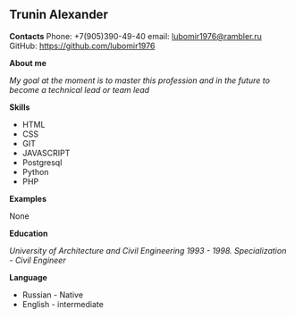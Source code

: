 **Trunin Alexander**
----------------------

**Contacts**
Phone: +7(905)390-49-40
email: lubomir1976@rambler.ru
GitHub: https://github.com/lubomir1976

**About me**

*My goal at the moment is to master this profession and in the future to become a technical lead or team lead*

**Skills**

+ HTML
+ CSS
+ GIT
+ JAVASCRIPT
+ Postgresql
+ Python
+ PHP


**Examples**

None

**Education**

*University of Architecture and Civil Engineering 1993 - 1998. Specialization - Civil Engineer*

**Language**
+ Russian - Native
+ English - intermediate




